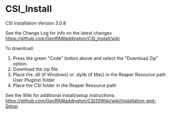 # CSI_Install
 CSI installation
Version 3.0.8

See the Change Log for info on the latest changes https://github.com/GeoffAWaddington/CSI_Install/wiki

To download:
1. Press the green "Code" button above and select the "Download Zip" option.
2. Download the zip file.
3. Place the .dll (if Windows) or .dylib (if Mac) in the Reaper Resource path User Plugins\ folder
4. Place the CSI folder in the Reaper Resource path

See the Wiki for additional install/setup instructions: https://github.com/GeoffAWaddington/CSI30Wiki/wiki/Installation-and-Setup 




